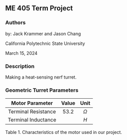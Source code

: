 ## ME 405 Term Project

### Authors
by: Jack Krammer and Jason Chang

California Polytechnic State University

March 15, 2024

### Description
Making a heat-sensing nerf turret.


### Geometric Turret Parameters
| Motor Parameter | Value | Unit | 
|:---------------:|:-----:|:----:|
| Terminal Resistance | 53.2 | $\Omega$ |
| Terminal Inductance | | $H$ | 

Table 1. Characteristics of the motor used in our project.